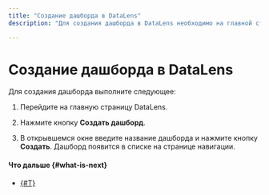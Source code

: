 ```yaml
---
title: "Создание дашборда в DataLens"
description: "Для создания дашборда в DataLens необходимо на главной странице сервиса нажать Создать дашборд. В открывшемся окне введите название дашборда. Дашборд появится в списке на странице навигации."

---
```


# Создание дашборда в DataLens

Для создания дашборда выполните следующее:



1. Перейдите на главную страницу DataLens.
1. Нажмите кнопку **Создать дашборд**.




1. В открывшемся окне введите название дашборда и нажмите кнопку **Создать**. Дашборд появится в списке на странице навигации.

#### Что дальше {#what-is-next}

* [{#T}](add-chart.md)
